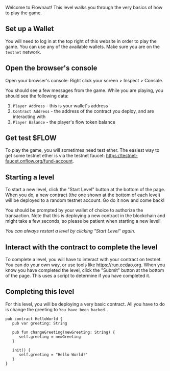 Welcome to Flownaut! This level walks you through the very basics of how to play the game.

## Set up a Wallet
You will need to log in at the top right of this website in order to play the game. You can use any of the available wallets. Make sure you are on the `testnet` network.

## Open the browser's console
Open your browser's console: Right click your screen > Inspect > Console.

You should see a few messages from the game. While you are playing, you should see the following data:
1. `Player Address` - this is your wallet's address
2. `Contract Address` - the address of the contract you deploy, and are interacting with
3. `Player Balance` - the player's flow token balance

## Get test $FLOW
To play the game, you will sometimes need test ether. The easiest way to get some testnet ether is via the testnet faucet: https://testnet-faucet.onflow.org/fund-account.

## Starting a level
To start a new level, click the "Start Level" button at the bottom of the page. When you do, a new contract (the one shown at the bottom of each level) will be deployed to a random testnet account. Go do it now and come back!

You should be prompted by your wallet of choice to authorize the transaction. Note that this is deploying a new contract in the blockchain and might take a few seconds, so please be patient when starting a new level!

*You can always restart a level by clicking "Start Level" again.*

## Interact with the contract to complete the level
To complete a level, you will have to interact with your contract on testnet. You can do your own way, or use tools like https://run.ecdao.org. 
When you know you have completed the level, click the "Submit" button at the bottom of the page. This uses a script to determine if you have completed it.

## Completing this level
For this level, you will be deploying a very basic contract. All you have to do is change the greeting to `You have been hacked.`.

```cadence
pub contract HelloWorld {
   pub var greeting: String

   pub fun changeGreeting(newGreeting: String) {
      self.greeting = newGreeting
   }

   init() {
      self.greeting = "Hello World!"
   }
}
```
